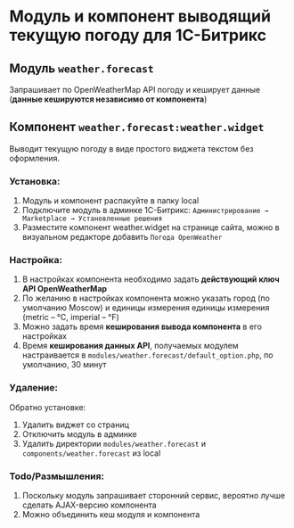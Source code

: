 # Модуль и компонент выводящий текущую погоду для 1С-Битрикс
## Модуль `weather.forecast`
Запрашивает по OpenWeatherMap API погоду и кеширует данные (**данные кешируются независимо от компонента**)

## Компонент `weather.forecast:weather.widget`
Выводит текущую погоду в виде простого виджета текстом без оформления.

### Установка:
1. Модуль и компонент распакуйте в папку local
2. Подключите модуль в админке 1С-Битрикс: `Администрирование → Marketplace → Установленные решения`
3. Разместите компонент weather.widget на странице сайта, можно в визуальном редакторе добавить `Погода OpenWeather`
### Настройка:
1. В настройках компонента необходимо задать **действующий ключ API OpenWeatherMap**
2. По желанию в настройках компонента можно указать город (по умолчанию Moscow) и единицы измерения единицы измерения (metric – °C, imperial – °F)
3. Можно задать время **кеширования вывода компонента** в его настройках
4. Время **кеширования данных API**, получаемых модулем настраивается в `modules/weather.forecast/default_option.php`, по умолчанию, 30 минут

### Удаление:
Обратно установке:
1. Удалить виджет со страниц
2. Отключить модуль в админке
3. Удалить директории `modules/weather.forecast` и `components/weather.forecast` из local

### Todo/Размышления:
1. Поскольку модуль запрашивает сторонний сервис, вероятно лучше сделать AJAX-версию компонента
2. Можно объединить кеш модуля и компонента